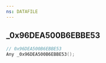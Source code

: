 ```yaml
---
ns: DATAFILE
---
```

## _0x96DEA500B6EBBE53

```c
// 0x96DEA500B6EBBE53
Any _0x96DEA500B6EBBE53();
```


